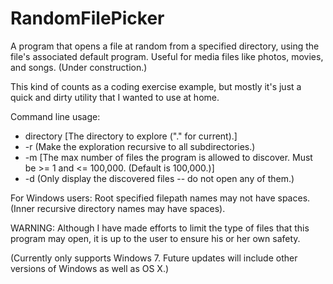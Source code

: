 # RandomFilePicker
A program that opens a file at random from a specified directory, using the file's associated default program. Useful for media files like photos, movies, and songs. (Under construction.)

This kind of counts as a coding exercise example, but mostly it's just a quick and dirty utility that I wanted to use at home.

Command line usage:
* directory [The directory to explore ("." for current).]
* -r (Make the exploration recursive to all subdirectories.)
* -m [The max number of files the program is allowed to discover. Must be >= 1 and <= 100,000. (Default is 100,000.)]
* -d (Only display the discovered files -- do not open any of them.)

For Windows users: Root specified filepath names may not have spaces. (Inner recursive directory names may have spaces).

WARNING: Although I have made efforts to limit the type of files that this program may open, it is up to the user to ensure his or her own safety.

(Currently only supports Windows 7. Future updates will include other versions of Windows as well as OS X.)
